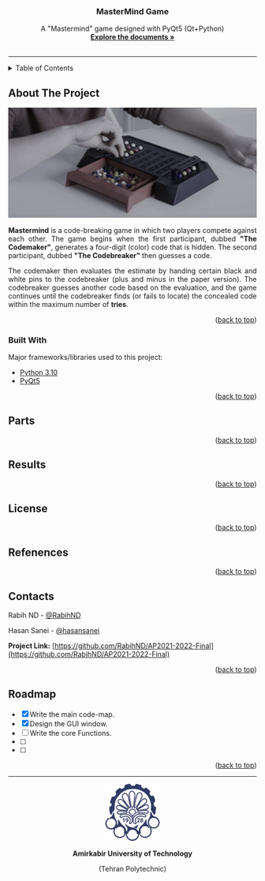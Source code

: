 <div id="top"></div>


<!-- PROJECT SHIELDS -->




<!-- PROJECT LOGO -->
<br />
<div align="center">

  <h3 align="center">MasterMind Game</h3>

  <p align="center">
   A "Mastermind" game designed with PyQt5 (Qt+Python)
    <br />
    <a href="https://github.com/RabihND/AP2021-2022-Final"><strong>Explore the documents »</strong></a>
    <br />
    <br />
  </p>
</div>

---

<!-- TABLE OF CONTENTS -->
<details>
  <summary>Table of Contents</summary> 
  <ol>
    <li>
      <a href="#about-the-project">About The Project</a>
      <ul>
        <li><a href="#built-with">Built With</a></li>
      </ul>
    </li>
    <li><a href="#parts">Parts</a></li>
    <li><a href="#results">Results</a></li>
    <li><a href="#license">License</a></li>
    <li><a href="#refenences">Refenences</a></li>
    <li><a href="#contact">Contact</a></li>
    <li><a href="#roadmap">Roadmap</a></li>
  </ol>
</details>



<!-- ABOUT THE PROJECT -->
## About The Project
<p style="text-align: center"> <img  src="./stuff/mastermind.jpg" width="600"> </p>  
<p align="justify"><b>Mastermind</b> is a code-breaking game in which two players compete against each other. The game begins when the first participant, dubbed <b>"The Codemaker"</b>, generates a four-digit (color) code that is hidden. The second participant, dubbed <b>"The Codebreaker"</b> then guesses a code.</p>

<p align="justify">The codemaker then evaluates the estimate by handing certain black and white pins to the codebreaker (plus and minus in the paper version). The codebreaker guesses another code based on the evaluation, and the game continues until the codebreaker finds (or fails to locate) the concealed code within the maximum number of <b>tries</b>.

<p align="right">(<a href="#top">back to top</a>)</p>


### Built With

Major frameworks/libraries used to this project:

* [Python 3.10](https://www.python.org/)
* [PyQt5](https://www.riverbankcomputing.com/software/pyqt/)

<p align="right">(<a href="#top">back to top</a>)</p>


<!-- PARTS -->
## Parts

<p align="right">(<a href="#top">back to top</a>)</p>

<!-- RESULTS -->
## Results


<p align="right">(<a href="#top">back to top</a>)</p>

<!-- LICENSE -->
## License


<p align="right">(<a href="#top">back to top</a>)</p>

<!-- REFERENCES -->
## Refenences


<p align="right">(<a href="#top">back to top</a>)</p>



<!-- CONTACT -->
## Contacts


Rabih ND - [@RabihND](https://github.com/RabihND) 

Hasan Sanei - [@hasansanei](https://github.com/hasansanei)

**Project Link:** [https://github.com/RabihND/AP2021-2022-Final](https://github.com/RabihND/AP2021-2022-Final)

<p align="right">(<a href="#top">back to top</a>)</p>


<!-- ROADMAP -->
## Roadmap

- [x] Write the main code-map.
- [x] Design the GUI window. 
- [ ] Write the core Functions.
- [ ] 
- [ ]

<p align="right">(<a href="#top">back to top</a>)</p>


---
<div align="center">
<p>
<img src="./stuff/logo.png" width="110">
<p align="center"><b>
Amirkabir University  of Technology</b>

(Tehran Polytechnic)
</p>
</p>
</div>